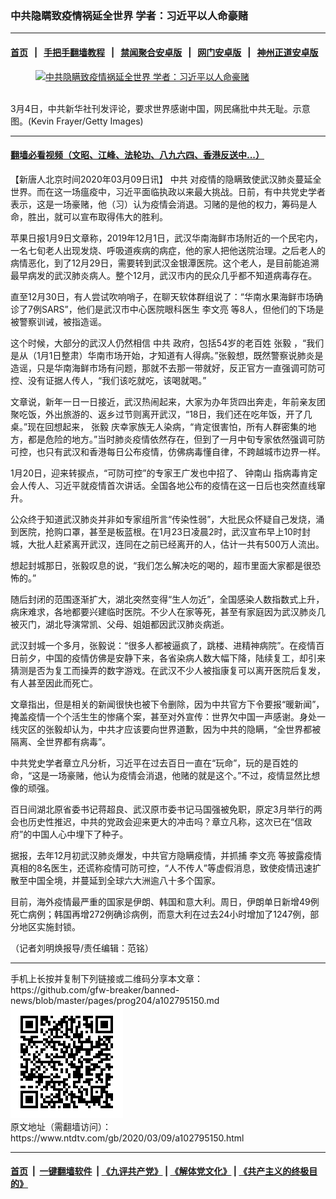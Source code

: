 ### 中共隐瞒致疫情祸延全世界 学者：习近平以人命豪赌
------------------------

#### [首页](https://github.com/gfw-breaker/banned-news/blob/master/README.md) &nbsp;&nbsp;|&nbsp;&nbsp; [手把手翻墙教程](https://github.com/gfw-breaker/guides/wiki) &nbsp;&nbsp;|&nbsp;&nbsp; [禁闻聚合安卓版](https://github.com/gfw-breaker/bn-android) &nbsp;&nbsp;|&nbsp;&nbsp; [网门安卓版](https://github.com/oGate2/oGate) &nbsp;&nbsp;|&nbsp;&nbsp; [神州正道安卓版](https://github.com/SzzdOgate/update) 



<div><div class="featured_image">
 <a href="https://i.ntdtv.com/assets/uploads/2020/03/11-10.jpg" target="_blank">
  <figure>
   <img alt="中共隐瞒致疫情祸延全世界 学者：习近平以人命豪赌" src="https://i.ntdtv.com/assets/uploads/2020/03/11-10-800x450.jpg"/>
  </figure><br/>
 </a>
 <span class="caption">
  3月4日，中共新华社刊发评论，要求世界感谢中国，网民痛批中共无耻。示意图。(Kevin Frayer/Getty Images)
 </span>
</div>
</div><hr/>

#### [翻墙必看视频（文昭、江峰、法轮功、八九六四、香港反送中...）](https://github.com/gfw-breaker/banned-news/blob/master/pages/link3.md)

<div><div class="post_content" itemprop="articleBody">
 <p>
  【新唐人北京时间2020年03月09日讯】
  <ok href="https://www.ntdtv.com/gb/中共.htm">
   中共
  </ok>
  对疫情的隐瞒致使武汉肺炎蔓延全世界。而在这一场瘟疫中，习近平面临执政以来最大挑战。日前，有中共党史学者表示，这是一场豪赌，他（习）认为疫情会消退。习赌的是他的权力，筹码是人命，胜出，就可以宣布取得伟大的胜利。
 </p>
 <p>
  苹果日报1月9日文章称，2019年12月1日，武汉华南海鲜市场附近的一个民宅内，一名七旬老人出现发烧、呼吸道疾病的病症，他的家人把他送院治理。之后老人的病情恶化，到了12月29日，需要转到武汉金银潭医院。这个老人，是目前能追溯最早病发的武汉肺炎病人。整个12月，武汉市内的民众几乎都不知道病毒存在。
 </p>
 <p>
  直至12月30日，有人尝试吹响哨子，在聊天软体群组说了：“华南水果海鲜市场确诊了7例SARS”，他们是武汉市中心医院眼科医生
  <ok href="https://www.ntdtv.com/gb/李文亮.htm">
   李文亮
  </ok>
  等8人，但他们的下场是被警察训诫，被指造谣。
 </p>
 <p>
  这个时候，大部分的武汉人仍然相信
  <ok href="https://www.ntdtv.com/gb/中共.htm">
   中共
  </ok>
  政府，包括54岁的老百姓
  <ok href="https://www.ntdtv.com/gb/张毅.htm">
   张毅
  </ok>
  ，“我们是从（1月1日整肃）华南市场开始，才知道有人得病。”张毅想，既然警察说肺炎是造谣，只是华南海鲜市场有问题，那就不去那一带就好，反正官方一直强调可防可控、没有证据人传人，“我们该吃就吃，该喝就喝。”
 </p>
 <p>
  文章说，新年一日一日接近，武汉热闹起来，大家为办年货四出奔走，年前亲友团聚吃饭，外出旅游的、返乡过节则离开武汉，“18日，我们还在吃年饭，开了几桌。”现在回想起来，
  <ok href="https://www.ntdtv.com/gb/张毅.htm">
   张毅
  </ok>
  庆幸家族无人染病，“肯定很害怕，所有人群密集的地方，都是危险的地方。”当时肺炎疫情依然存在，但到了一月中旬专家依然强调可防可控，也只有武汉和香港每日公布疫情，仿佛病毒懂自律，不跨越城市边界一样。
 </p>
 <p>
  1月20日，迎来转捩点，“可防可控”的专家王广发也中招了、
  <ok href="https://www.ntdtv.com/gb/钟南山.htm">
   钟南山
  </ok>
  指病毒肯定会人传人、习近平就疫情首次讲话。全国各地公布的疫情在这一日后也突然直线窜升。
 </p>
 <p>
  公众终于知道武汉肺炎并非如专家组所言“传染性弱”，大批民众怀疑自己发烧，涌到医院，抢购口罩，甚至是板蓝根。在1月23日凌晨2时，武汉宣布早上10时封城，大批人赶紧离开武汉，连同在之前已经离开的人，估计一共有500万人流出。
 </p>
 <p>
  想起封城那日，张毅叹息的说，“我们怎么解决吃的喝的，超市里面大家都是很恐怖的。”
 </p>
 <p>
  随后封闭的范围逐渐扩大，湖北突然变得“生人勿近”，全国感染人数指数式上升，病床难求，各地都要兴建临时医院。不少人在家等死，甚至有家庭因为武汉肺炎几被灭门，湖北导演常凯、父母、姐姐都因武汉肺炎病逝。
 </p>
 <p>
  武汉封城一个多月，张毅说：“很多人都被逼疯了，跳楼、进精神病院”。在疫情百日前夕，中国的疫情仿佛是安静下来，各省染病人数大幅下降，陆续复工，却引来猜测是否为复工而操弄的数字游戏。在武汉不少人被指康复可以离开医院后复发，有人甚至因此而死亡。
 </p>
 <p>
  文章指出，但是相关的新闻很快也被下令删除，因为中共官方下令要报“暖新闻”，掩盖疫情一个个活生生的惨痛个案，甚至对外宣传：世界欠中国一声感谢。身处一线灾区的张毅却认为，中共才应该要向世界道歉，因为中共的隐瞒，“全世界都被隔离、全世界都有病毒”。
 </p>
 <p>
  中共党史学者章立凡分析，习近平在过去百日一直在“玩命”，玩的是百姓的命，“这是一场豪赌，他认为疫情会消退，他赌的就是这个。”不过，疫情显然比想像的顽强。
 </p>
 <p>
  百日间湖北原省委书记蒋超良、武汉原市委书记马国强被免职，原定3月举行的两会也历史性推迟，中共的党政会迎来更大的冲击吗？章立凡称，这次已在“信政府”的中国人心中埋下了种子。
 </p>
 <p>
  据报，去年12月初武汉肺炎爆发，中共官方隐瞒疫情，并抓捕
  <ok href="https://www.ntdtv.com/gb/李文亮.htm">
   李文亮
  </ok>
  等披露疫情真相的8名医生，还谎称疫情可防可控，“人不传人”等虚假消息，致使疫情迅速扩散至中国全境，并蔓延到全球六大洲逾八十多个国家。
 </p>
 <p>
  目前，海外疫情最严重的国家是伊朗、韩国和意大利。周日，伊朗单日新增49例死亡病例；韩国再增272例确诊病例，而意大利在过去24小时增加了1247例，部分地区实施封锁。
 </p>
 <p>
  （记者刘明焕报导/责任编辑：范铭）
 </p>
 <div class="single_ad">
 </div>
</div>
</div>
<hr/>
手机上长按并复制下列链接或二维码分享本文章：<br/>
https://github.com/gfw-breaker/banned-news/blob/master/pages/prog204/a102795150.md <br/>
<a href='https://github.com/gfw-breaker/banned-news/blob/master/pages/prog204/a102795150.md'><img src='https://github.com/gfw-breaker/banned-news/blob/master/pages/prog204/a102795150.md.png'/></a> <br/>
原文地址（需翻墙访问）：https://www.ntdtv.com/gb/2020/03/09/a102795150.html


------------------------
#### [首页](https://github.com/gfw-breaker/banned-news/blob/master/README.md) &nbsp;|&nbsp; [一键翻墙软件](https://github.com/gfw-breaker/nogfw/blob/master/README.md) &nbsp;| [《九评共产党》](https://github.com/gfw-breaker/9ping.md/blob/master/README.md#九评之一评共产党是什么) | [《解体党文化》](https://github.com/gfw-breaker/jtdwh.md/blob/master/README.md) | [《共产主义的终极目的》](https://github.com/gfw-breaker/gczydzjmd.md/blob/master/README.md)


<img src='http://gfw-breaker.win/banned-news/pages/prog204/a102795150.md' width='0px' height='0px'/>
